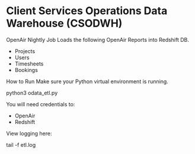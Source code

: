 # Client Services Operations Data Warehouse (CSODWH)


OpenAir Nightly Job
Loads the following OpenAir Reports into Redshift DB.
- Projects
- Users
- Timesheets
- Bookings

How to Run
Make sure your Python virtual environment is running.

python3 odata_etl.py

You will need credentials to:
- OpenAir
- Redshift

View logging here:

tail -f etl.log